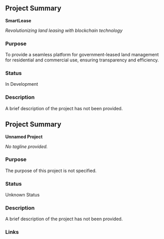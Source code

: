 
## Project Summary

**SmartLease**

*Revolutionizing land leasing with blockchain technology*

### Purpose

To provide a seamless platform for government-leased land management for residential and commercial use, ensuring transparency and efficiency.

### Status

In Development

### Description

A brief description of the project has not been provided.

## Project Summary

**Unnamed Project**

*No tagline provided.*

### Purpose

The purpose of this project is not specified.

### Status

Unknown Status

### Description

A brief description of the project has not been provided.

### Links


